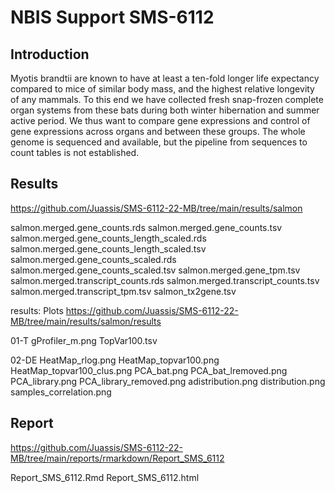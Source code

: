 # NBIS Support SMS-6112

## Introduction

Myotis brandtii are known to have at least a ten-fold longer life expectancy compared to mice of similar body mass, and the highest relative longevity of any mammals. To this end we have collected fresh snap-frozen complete organ systems from these bats during both winter hibernation and summer active period. We thus want to compare gene expressions and control of gene expressions across organs and between these groups. The whole genome is sequenced and available, but the pipeline from sequences to count tables is not established.

## Results

https://github.com/Juassis/SMS-6112-22-MB/tree/main/results/salmon

salmon.merged.gene_counts.rds
salmon.merged.gene_counts.tsv
salmon.merged.gene_counts_length_scaled.rds
salmon.merged.gene_counts_length_scaled.tsv
salmon.merged.gene_counts_scaled.rds
salmon.merged.gene_counts_scaled.tsv
salmon.merged.gene_tpm.tsv
salmon.merged.transcript_counts.rds
salmon.merged.transcript_counts.tsv
salmon.merged.transcript_tpm.tsv
salmon_tx2gene.tsv

results: Plots
https://github.com/Juassis/SMS-6112-22-MB/tree/main/results/salmon/results

01-T
gProfiler_m.png
TopVar100.tsv

02-DE
HeatMap_rlog.png
HeatMap_topvar100.png
HeatMap_topvar100_clus.png
PCA_bat.png
PCA_bat_lremoved.png
PCA_library.png
PCA_library_removed.png
adistribution.png
distribution.png
samples_correlation.png

## Report
https://github.com/Juassis/SMS-6112-22-MB/tree/main/reports/rmarkdown/Report_SMS_6112

Report_SMS_6112.Rmd
Report_SMS_6112.html
